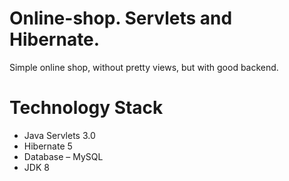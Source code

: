 # Online-shop. Servlets and Hibernate.

Simple online shop, without pretty views, but with good backend. 

# Technology Stack
- Java Servlets 3.0
- Hibernate 5
- Database – MySQL
- JDK 8

